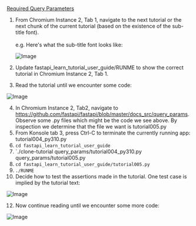 [Required Query Parameters](https://fastapi.tiangolo.com/tutorial/query-params/#required-query-parameters)


1. From Chromium Instance 2, Tab 1, navigate to the next tutorial or the next chunk of the current tutorial (based on the existence of the sub-title font).
     <br><br>e.g. Here's what the sub-title font looks like:

     ![Image](https://github.com/user-attachments/assets/87a516aa-6cf3-4bd5-a5a3-f9e01148cadb)

2. Update fastapi_learn_tutorial_user_guide/RUNME to show the correct tutorial in Chromium Instance 2, Tab 1.
3. Read the tutorial until we encounter some code:

![Image](https://github.com/user-attachments/assets/eab3c212-b07c-4818-a331-6033fd0af548)

4. In Chromium Instance 2, Tab2, navigate to https://github.com/fastapi/fastapi/blob/master/docs_src/query_params.  Observe some .py files which might be the code we see above. By inspection we determine that the file we want is tutorial005.py
5.  From Konsole tab 3, press Ctrl-C to terminate the currently running app: tutorial004_py310.py
6.  `cd fastapi_learn_tutorial_user_guide`
7. `./clone-tutorial query_params/tutorial004_py310.py query_params/tutorial005.py
8. `cd fastapi_learn_tutorial_user_guide/tutorial005.py`
9. `./RUNME`
10. Decide how to test the assertions made in the tutorial. One test case is implied by the tutorial text:

![Image](https://github.com/user-attachments/assets/606eb18d-4328-40dd-94ea-e976e1aede61)

12. Now continue reading until we encounter some more code:

![Image](https://github.com/user-attachments/assets/71812e1d-7d3a-42a5-842f-38a2ad527aa0)

